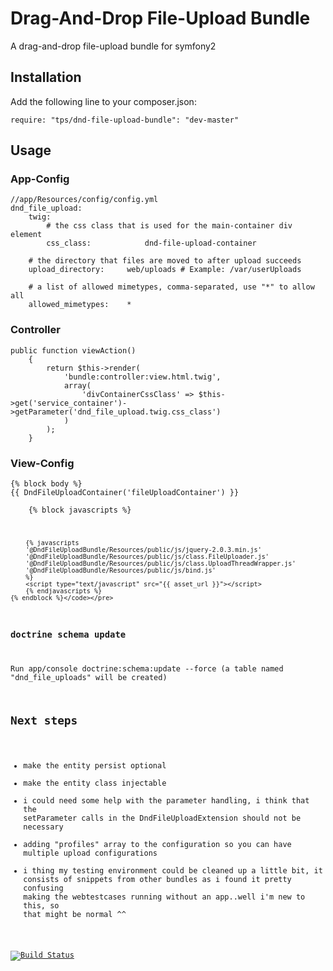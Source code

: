 Drag-And-Drop File-Upload Bundle
================================

A drag-and-drop file-upload bundle for symfony2

Installation
------------
Add the following line to your composer.json:

<pre><code>require: "tps/dnd-file-upload-bundle": "dev-master"</code></pre>

Usage
-----
### App-Config
<pre><code>//app/Resources/config/config.yml
dnd_file_upload:
    twig:
        # the css class that is used for the main-container div element
        css_class:            dnd-file-upload-container

    # the directory that files are moved to after upload succeeds
    upload_directory:     web/uploads # Example: /var/userUploads

    # a list of allowed mimetypes, comma-separated, use "*" to allow all
    allowed_mimetypes:    *</code></pre>

### Controller
<pre><code>public function viewAction()
    {
        return $this->render(
            'bundle:controller:view.html.twig',
            array(
                'divContainerCssClass' => $this->get('service_container')->getParameter('dnd_file_upload.twig.css_class')
            )
        );
    }</code></pre>

### View-Config
<pre><code>{% block body %}
{{ DndFileUploadContainer('fileUploadContainer') }}

    {% block javascripts %}
        <script>
            var dndFileUploadSelector = '.{{ divContainerCssClass }}';
        </script>
        {% javascripts
        '@DndFileUploadBundle/Resources/public/js/jquery-2.0.3.min.js'
        '@DndFileUploadBundle/Resources/public/js/class.FileUploader.js'
        '@DndFileUploadBundle/Resources/public/js/class.UploadThreadWrapper.js'
        '@DndFileUploadBundle/Resources/public/js/bind.js'
        %}
        <script type="text/javascript" src="{{ asset_url }}"></script>
        {% endjavascripts %}
    {% endblock %}</code></pre>

### doctrine schema update
Run app/console doctrine:schema:update --force (a table named "dnd_file_uploads" will be created)

Next steps
----------
- make the entity persist optional
- make the entity class injectable
- i could need some help with the parameter handling, i think that the setParameter calls
in the DndFileUploadExtension should not be necessary
- adding "profiles" array to the configuration so you can have multiple upload configurations
- i thing my testing environment could be cleaned up a little bit, it consists of snippets from
other bundles as i found it pretty confusing making the webtestcases running without an app..well
i'm new to this, so that might be normal ^^

[![Build Status](https://travis-ci.org/leberknecht/DndFileUploadBundle.png)](https://travis-ci.org/leberknecht/DndFileUploadBundle)